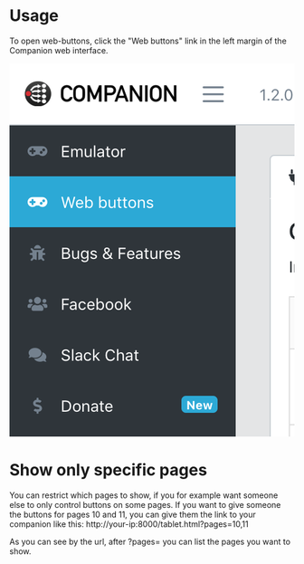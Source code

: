 <!-- TITLE: Web Buttons -->
<!-- SUBTITLE: An easy way to control companion from other devices -->

# Usage
To open web-buttons, click the "Web buttons" link in the left margin of the Companion web interface.

![Web Buttons Screenshot](/uploads/companion/web-buttons-screenshot.png "Web Buttons Screenshot")

# Show only specific pages
You can restrict which pages to show, if you for example want someone else to only control buttons on some pages. If you want to give someone the buttons for pages 10 and 11, you can give them the link to your companion like this: http://your-ip:8000/tablet.html?pages=10,11

As you can see by the url, after ?pages= you can list the pages you want to show.